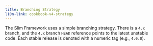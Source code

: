 ```yaml
---
title: Branching Strategy
l10n-link: cookbook-v4-strategy
---
```


The Slim Framework uses a simple branching strategy. There is a `4.x` branch, and the `4.x` branch `HEAD` reference points to the latest unstable code. Each stable release is denoted with a numeric tag (e.g., `4.0.0`).
